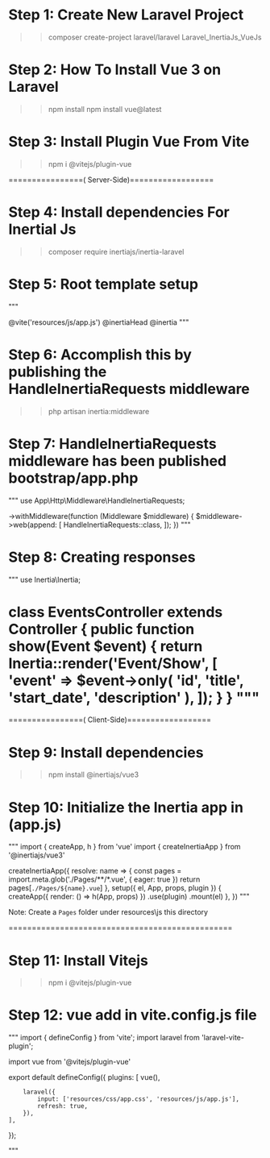 # Step 1: Create New Laravel Project
>> composer create-project laravel/laravel Laravel_InertiaJs_VueJs


# Step 2: How To Install Vue 3 on Laravel 
>> npm install
>> npm install vue@latest


# Step 3: Install Plugin Vue From Vite
>> npm i @vitejs/plugin-vue



================( Server-Side)==================
# Step 4: Install dependencies For Inertial Js
>> composer require inertiajs/inertia-laravel


# Step 5: Root template setup
"""
<!DOCTYPE html>
<html>
  <head>
    <meta charset="utf-8" />
    <meta name="viewport" content="width=device-width, initial-scale=1.0, maximum-scale=1.0" />
    @vite('resources/js/app.js')
    @inertiaHead
  </head>
  <body>
    @inertia
  </body>
</html>
"""


# Step 6: Accomplish this by publishing the HandleInertiaRequests middleware
>> php artisan inertia:middleware



# Step 7: HandleInertiaRequests middleware has been published bootstrap/app.php
"""
use App\Http\Middleware\HandleInertiaRequests;

->withMiddleware(function (Middleware $middleware) {
    $middleware->web(append: [
        HandleInertiaRequests::class,
    ]);
})
"""


# Step 8: Creating responses
"""
use Inertia\Inertia;

class EventsController extends Controller
{
    public function show(Event $event)
    {
        return Inertia::render('Event/Show', [
            'event' => $event->only(
                'id',
                'title',
                'start_date',
                'description'
            ),
        ]);
    }
}
"""
================================================



================( Client-Side)==================
# Step 9: Install dependencies
>> npm install @inertiajs/vue3


# Step 10: Initialize the Inertia app in (app.js)
"""
import { createApp, h } from 'vue'
import { createInertiaApp } from '@inertiajs/vue3'

createInertiaApp({
  resolve: name => {
    const pages = import.meta.glob('./Pages/**/*.vue', { eager: true })
    return pages[`./Pages/${name}.vue`]
  },
  setup({ el, App, props, plugin }) {
    createApp({ render: () => h(App, props) })
      .use(plugin)
      .mount(el)
  },
})
"""

Note: Create a `Pages` folder under resources\js this directory

================================================



# Step 11: Install Vitejs
>> npm i @vitejs/plugin-vue


# Step 12: vue add in vite.config.js file
"""
import { defineConfig } from 'vite';
import laravel from 'laravel-vite-plugin';

import vue from '@vitejs/plugin-vue'

export default defineConfig({
    plugins: [
        vue(),
        
        laravel({
            input: ['resources/css/app.css', 'resources/js/app.js'],
            refresh: true,
        }),
    ],
});

"""
